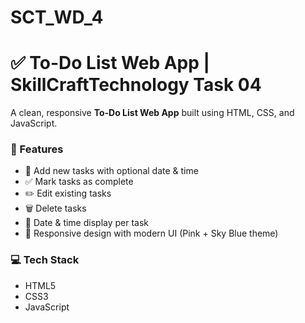 # SCT_WD_4

# ✅ To-Do List Web App | SkillCraftTechnology Task 04

A clean, responsive **To-Do List Web App** built using HTML, CSS, and JavaScript.

### 🔧 Features
- 📝 Add new tasks with optional date & time
- ✅ Mark tasks as complete
- ✏️ Edit existing tasks
- 🗑 Delete tasks
- 📅 Date & time display per task
- 🎨 Responsive design with modern UI (Pink + Sky Blue theme)

### 💻 Tech Stack
- HTML5
- CSS3
- JavaScript
